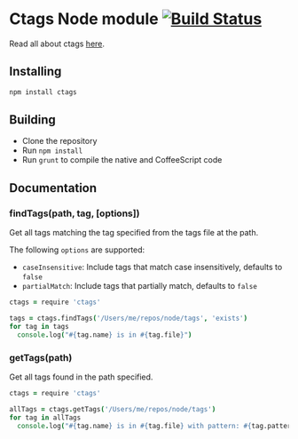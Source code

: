 # Ctags Node module [![Build Status](https://travis-ci.org/atom/node-ctags.png)](https://travis-ci.org/atom/node-ctags)

Read all about ctags [here](http://ctags.sourceforge.net/).

## Installing

```sh
npm install ctags
```

## Building
  * Clone the repository
  * Run `npm install`
  * Run `grunt` to compile the native and CoffeeScript code

## Documentation

### findTags(path, tag, [options])

Get all tags matching the tag specified from the tags file at the path.

The following `options` are supported:
  * `caseInsensitive`: Include tags that match case insensitively,
    defaults to `false`
  * `partialMatch`: Include tags that partially match, defaults to `false`

```coffeescript
ctags = require 'ctags'

tags = ctags.findTags('/Users/me/repos/node/tags', 'exists')
for tag in tags
  console.log("#{tag.name} is in #{tag.file}")
```

### getTags(path)

Get all tags found in the path specified.

```coffeescript
ctags = require 'ctags'

allTags = ctags.getTags('/Users/me/repos/node/tags')
for tag in allTags
  console.log("#{tag.name} is in #{tag.file} with pattern: #{tag.pattern}")
```
